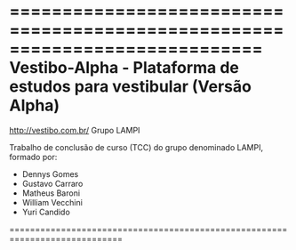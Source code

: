 ============================================================================
Vestibo-Alpha - Plataforma de estudos para vestibular (Versão Alpha)
============================================================================
http://vestibo.com.br/                                   Grupo LAMPI

Trabalho de conclusão de curso (TCC) do grupo denominado LAMPI, formado por:
-	Dennys Gomes
-	Gustavo Carraro
-	Matheus Baroni
-	William Vecchini
-	Yuri Candido

============================================================================
